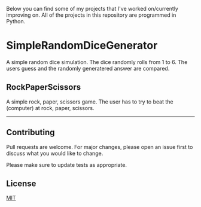 Below you can find some of my projects that I've worked on/currently improving on. All of the projects in this repository are programmed in Python.

# SimpleRandomDiceGenerator
A simple random dice simulation. The dice randomly rolls from 1 to 6. The users guess and the randomly generatered answer are compared.

## RockPaperScissors
A simple rock, paper, scissors game. The user has to try to beat the (computer) at rock, paper, scissors. 

--------------------------------------------------------------------------------------------------------------------------------------
## Contributing
Pull requests are welcome. For major changes, please open an issue first to discuss what you would like to change.

Please make sure to update tests as appropriate.

## License

[MIT](https://choosealicense.com/licenses/mit/)
